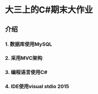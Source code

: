 # 			大三上的C#期末大作业

## 介绍

### 1. 数据库使用MySQL

### 2. 采用MVC架构

### 3. 编程语言使用C#

### 4. IDE使用visual stdio 2015

